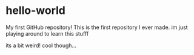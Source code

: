 # hello-world
My first GitHub repository!
This is the first repository I ever made.
im just playing around to learn this stufff

its a bit weird! cool though...
